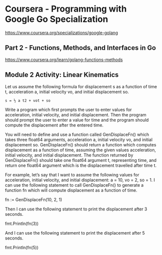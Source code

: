 # Coursera - Programming with Google Go Specialization
https://www.coursera.org/specializations/google-golang

## Part 2 - Functions, Methods, and Interfaces in Go
https://www.coursera.org/learn/golang-functions-methods


## Module 2 Activity: Linear Kinematics

Let us assume the following formula for displacement s as a function of time t, acceleration a, initial velocity vo, and initial displacement so.

```
s = ½ a t2 + vot + so
```

Write a program which first prompts the user to enter values for acceleration, initial velocity, and initial displacement. Then the program should prompt the user to enter a value for time and the program should compute the displacement after the entered time.

You will need to define and use a function called GenDisplaceFn() which takes three float64 arguments, acceleration a, initial velocity vo, and initial displacement so. GenDisplaceFn()  should return a function which computes displacement as a function of time, assuming the given values acceleration, initial velocity, and initial displacement. The function returned by GenDisplaceFn() should take one float64 argument t, representing time, and return one float64 argument which is the displacement travelled after time t.

For example, let’s say that I want to assume the following values for acceleration, initial velocity, and initial displacement: a = 10, vo = 2, so = 1. I can use the following statement to call GenDisplaceFn() to generate a function fn which will compute displacement as a function of time.

fn := GenDisplaceFn(10, 2, 1)

Then I can use the following statement to print the displacement after 3 seconds.

fmt.Println(fn(3))

And I can use the following statement to print the displacement after 5 seconds.

fmt.Println(fn(5))